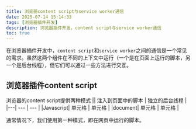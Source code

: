 ```yaml
---
title: 浏览器content script与service worker通信
date: 2025-07-14 15:14:33
tags: [浏览器插件开发]
description: 浏览器插件开发，content script与service worker通信
toc: true
---
```


在浏览器插件开发中，`content script`和`service worker`之间的通信是一个常见的需求。虽然这两个组件在不同的上下文中运行（一个是在页面上运行的脚本，另一个是后台线程），但它们可以通过一些方法进行交互。

## 浏览器插件content script

浏览器的content script提供两种模式
|| 注入到页面中的脚本 | 独立的后台线程 |
|---| --- | --- |
|Javascript| 单元格  | 单元格 |
|document| 单元格  | 单元格 |


  通常情况下，我们使用第一种模式，即在网页中运行的脚本。
